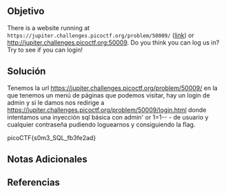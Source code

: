 ## Objetivo
There is a website running at `https://jupiter.challenges.picoctf.org/problem/50009/` ([link](https://jupiter.challenges.picoctf.org/problem/50009/)) or http://jupiter.challenges.picoctf.org:50009. Do you think you can log us in? Try to see if you can login!

## Solución
Tenemos la url https://jupiter.challenges.picoctf.org/problem/50009/ en la que tenemos un menú de páginas que podemos visitar, hay un login de admin y si le damos nos redirige a https://jupiter.challenges.picoctf.org/problem/50009/login.html donde intentamos una inyección sql básica con admin' or 1=1-- - de usuario y cualquier contraseña pudiendo loguearnos y  consiguiendo la flag.

picoCTF{s0m3_SQL_fb3fe2ad}
## Notas Adicionales


## Referencias
